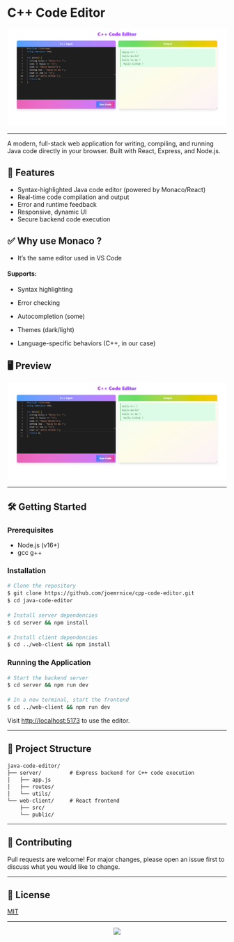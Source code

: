 # C++ Code Editor 

 ![C++ Code Editor Screenshot](./images/cppeditor.png)

---

A modern, full-stack web application for writing, compiling, and running Java code directly in your browser. Built with React, Express, and Node.js.

## 🚀 Features

- Syntax-highlighted Java code editor (powered by Monaco/React)
- Real-time code compilation and output
- Error and runtime feedback
- Responsive, dynamic UI
- Secure backend code execution

## ✅ Why use Monaco ?

- It’s the same editor used in VS Code

#### Supports: 

- Syntax highlighting

- Error checking

- Autocompletion (some)

- Themes (dark/light)

- Language-specific behaviors (C++, in our case)

## 🖥️ Preview

![C++ Code Editor UI](./images/cppeditor.png)

---

## 🛠️ Getting Started

### Prerequisites
- Node.js (v16+)
- gcc g++

### Installation

```bash
# Clone the repository
$ git clone https://github.com/joemrnice/cpp-code-editor.git
$ cd java-code-editor

# Install server dependencies
$ cd server && npm install

# Install client dependencies
$ cd ../web-client && npm install
```

### Running the Application

```bash
# Start the backend server
$ cd server && npm run dev

# In a new terminal, start the frontend
$ cd ../web-client && npm run dev
```

Visit [http://localhost:5173](http://localhost:5173) to use the editor.

---

## 📁 Project Structure

```
java-code-editor/
├── server/         # Express backend for C++ code execution
│   ├── app.js
│   ├── routes/
│   └── utils/
└── web-client/     # React frontend
    ├── src/
    └── public/
```

---

## 🤝 Contributing

Pull requests are welcome! For major changes, please open an issue first to discuss what you would like to change.

---

## 📄 License

[MIT](LICENSE)

---

<p align="center">
  <img src="https://upload.wikimedia.org/wikipedia/commons/1/18/ISO_C%2B%2B_Logo.svg"/>
</p>

